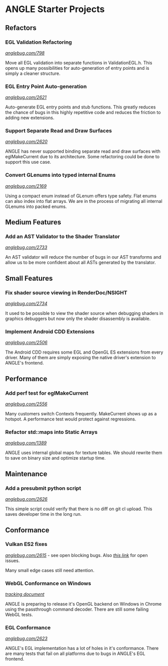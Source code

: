 # ANGLE Starter Projects

## Refactors

### EGL Validation Refactoring

[*anglebug.com/798*](http://anglebug.com/798)

Move all EGL validation into separate functions in ValidationEGL.h. This opens up many possibilities for auto-generation
of entry points and is simply a cleaner structure.

### EGL Entry Point Auto-generation

[*anglebug.com/2621*](http://anglebug.com/2621)

Auto-generate EGL entry points and stub functions. This greatly reduces the chance of bugs in this highly repetitive
code and reduces the friction to adding new extensions.

### Support Separate Read and Draw Surfaces

[*anglebug.com/2620*](http://anglebug.com/2620)

ANGLE has never supported binding separate read and draw surfaces with eglMakeCurrent due to its architecture. Some
refactoring could be done to support this use case.

### Convert GLenums into typed internal Enums

[*anglebug.com/2169*](http://anglebug.com/2169)

Using a compact enum instead of GLenum offers type safety. Flat enums can also index into flat arrays. We are in the
process of migrating all internal GLenums into packed enums.

## Medium Features

### Add an AST Validator to the Shader Translator

[*anglebug.com/2733*](http://anglebug.com/2733)

An AST validator will reduce the number of bugs in our AST transforms and allow us to be more confident about all ASTs
generated by the translator.

## Small Features

### Fix shader source viewing in RenderDoc/NSIGHT

[*anglebug.com/2734*](http://anglebug.com/2734)

It used to be possible to view the shader source when debugging shaders in graphics debuggers but now only the shader
disassembly is available.

### Implement Android CDD Extensions

[*anglebug.com/2506*](http://anglebug.com/2506)

The Android CDD requires some EGL and OpenGL ES extensions from every driver. Many of them are simply exposing the
native driver's extension to ANGLE's frontend.

## Performance

### Add perf test for eglMakeCurrent

[*anglebug.com/2556*](http://anglebug.com/2556)

Many customers switch Contexts frequently. MakeCurrent shows up as a hotspot. A performance test would protect against
regressions.

### Refactor std::maps into Static Arrays

[*anglebug.com/1389*](http://anglebug.com/1389)

ANGLE uses internal global maps for texture tables. We should rewrite them to save on binary size and optimize startup
time.

## Maintenance

### Add a presubmit python script

[*anglebug.com/2626*](http://anglebug.com/2626)

This simple script could verify that there is no diff on git cl upload.  This saves developer time in the long run.

## Conformance

### Vulkan ES2 fixes

[*anglebug.com/2615*](http://anglebug.com/2615) - see open blocking bugs. Also
[*this link*](https://bugs.chromium.org/p/angleproject/issues/list?can=2&q=Renderer%3DVulkan+-has%3Aowner&colspec=ID+Type+Status+Priority+Feature+Owner+Summary&cells=ids)
for open issues.

Many small edge cases still need attention.

### WebGL Conformance on Windows

[*tracking document*](https://docs.google.com/spreadsheets/d/1NQePFOdCKT1WKG2P4Qt8igLrLVy4U3vLOLvVWwbkllw/edit?usp=sharing)

ANGLE is preparing to release it's OpenGL backend on Windows in Chrome using the passthrough command decoder. There are
still some failing WebGL tests.

### EGL Conformance

[*anglebug.com/2623*](http://anglebug.com/2623)

ANGLE's EGL implementation has a lot of holes in it's conformance. There are many tests that fail on all platforms due
to bugs in ANGLE's EGL frontend.
